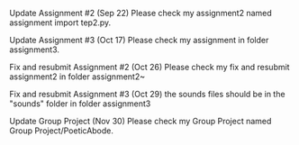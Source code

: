 Update Assignment #2 (Sep 22)
Please check my assignment2 named assignment import tep2.py.

Update Assignment #3 (Oct 17)
Please check my assignment in folder assignment3.

Fix and resubmit Assignment #2 (Oct 26)
Please check my  fix and resubmit assignment2 in folder assignment2~

Fix and resubmit Assignment #3 (Oct 29)
the sounds files should be in the "sounds" folder in folder assignment3

Update Group Project (Nov 30)
Please check my Group Project named Group Project/PoeticAbode.
